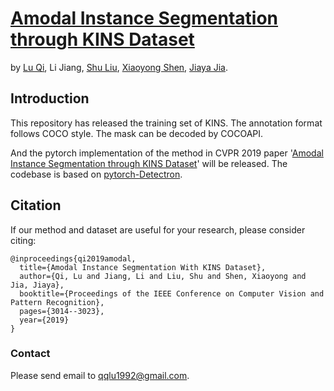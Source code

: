 # [Amodal Instance Segmentation through KINS Dataset](http://jiaya.me/papers/amodel_cvpr19.pdf)
by [Lu Qi](http://www.luqi.info), Li Jiang, [Shu Liu](http://www.shuliu.me), [Xiaoyong Shen](http://xiaoyongshen.me/), [Jiaya Jia](http://www.cse.cuhk.edu.hk/leojia/).

## Introduction
This repository has released the training set of KINS. The annotation format follows COCO style. The mask can be decoded by COCOAPI.

And the pytorch implementation of the method in CVPR 2019 paper '[Amodal Instance Segmentation through KINS Dataset](http://jiaya.me/papers/amodel_cvpr19.pdf)' will be released. The codebase is based on [pytorch-Detectron](https://github.com/roytseng-tw/Detectron.pytorch).



## Citation

If our method and dataset are useful for your research, please consider citing:

    @inproceedings{qi2019amodal,
      title={Amodal Instance Segmentation With KINS Dataset},
      author={Qi, Lu and Jiang, Li and Liu, Shu and Shen, Xiaoyong and Jia, Jiaya},
      booktitle={Proceedings of the IEEE Conference on Computer Vision and Pattern Recognition},
      pages={3014--3023},
      year={2019}
    }


### Contact

Please send email to qqlu1992@gmail.com.
